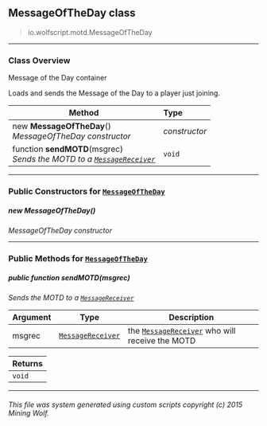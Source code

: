 ## MessageOfTheDay __class__

>io.wolfscript.motd.MessageOfTheDay

---

### Class Overview

Message of the Day container <p/> Loads and sends the Message of the Day to a player just joining.

Method | Type   
--- | :--- 
new __MessageOfTheDay__() <br> _MessageOfTheDay constructor_ | _constructor_
 function __sendMOTD__(msgrec) <br> _Sends the MOTD to a [`MessageReceiver`](..\chat\MessageReceiver.md)_ | `void`



---

### Public Constructors for [`MessageOfTheDay`](MessageOfTheDay.md)

##### <a id='messageoftheday'></a>new __MessageOfTheDay__() 

_MessageOfTheDay constructor_


---

### Public Methods for [`MessageOfTheDay`](MessageOfTheDay.md)

##### <a id='sendmotd'></a>public  function __sendMOTD__(msgrec)

_Sends the MOTD to a [`MessageReceiver`](..\chat\MessageReceiver.md)_

Argument | Type | Description  
--- | --- | --- 
msgrec | [`MessageReceiver`](..\chat\MessageReceiver.md) | the [`MessageReceiver`](..\chat\MessageReceiver.md) who will receive the MOTD

Returns | 
--- | 
`void` |


---


###### This file was system generated using custom scripts copyright (c) 2015 Mining Wolf.
	

